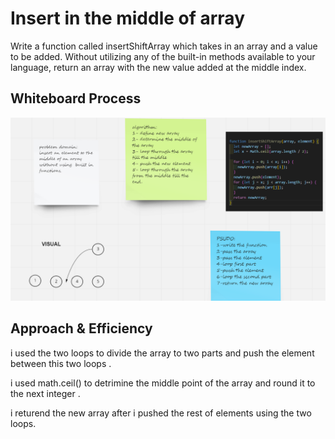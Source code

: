 # Insert in the middle of array

Write a function called insertShiftArray which takes in an array and a value to be added. Without utilizing any of the built-in methods available to your language, return an array with the new value added at the middle index.

## Whiteboard Process

![](shift.png)

## Approach & Efficiency

i used the two loops to divide the array to two parts and push the element between this two loops .

i used math.ceil() to detrimine the middle point of the array and round it to the next integer .

i returend the new array after i pushed the rest of elements using the two loops.
